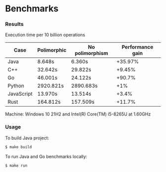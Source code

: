 # Benchmarks

### Results

Execution time per 10 billion operations

Case | Polimorphic | No polimorphism | Performance gain
------ | ------ | ------ | ------ 
Java | 8.648s | 6.360s | +35.97%
C++ | 32.642s | 29.822s | +9.45%
Go |  46.001s | 24.122s | +90.7%
Python |  2920.821s | 2890.683s | +1%
JavaScript | 13.970s | 13.514s | +3.4%
Rust | 164.812s | 157.509s | +11.7%

Machine: Windows 10 21H2 and Intel(R) Core(TM) i5-8265U at 1.60GHz

### Usage

To build Java project:
```bash
$ make build
```

To run Java and Go benchmarks locally:
```bash
$ make run
```
